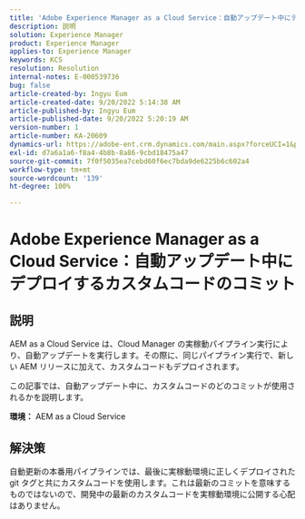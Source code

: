 ```yaml
---
title: 'Adobe Experience Manager as a Cloud Service：自動アップデート中にデプロイするカスタムコードのコミット'
description: 説明
solution: Experience Manager
product: Experience Manager
applies-to: Experience Manager
keywords: KCS
resolution: Resolution
internal-notes: E-000539736
bug: false
article-created-by: Ingyu Eum
article-created-date: 9/20/2022 5:14:38 AM
article-published-by: Ingyu Eum
article-published-date: 9/20/2022 5:20:19 AM
version-number: 1
article-number: KA-20609
dynamics-url: https://adobe-ent.crm.dynamics.com/main.aspx?forceUCI=1&pagetype=entityrecord&etn=knowledgearticle&id=5c1eaf1a-a338-ed11-9db0-002248086a27
exl-id: d7a6a1a6-f8a4-4b8b-8a86-9cbd18475a47
source-git-commit: 7f0f5035ea7cebd60f6ec7bda9de6225b6c602a4
workflow-type: tm+mt
source-wordcount: '139'
ht-degree: 100%

---
```


# Adobe Experience Manager as a Cloud Service：自動アップデート中にデプロイするカスタムコードのコミット

## 説明


AEM as a Cloud Service は、Cloud Manager の実稼動パイプライン実行により、自動アップデートを実行します。その際に、同じパイプライン実行で、新しい AEM リリースに加えて、カスタムコードもデプロイされます。

この記事では、自動アップデート中に、カスタムコードのどのコミットが使用されるかを説明します。

<b>環境：</b>
AEM as a Cloud Service


## 解決策


自動更新の本番用パイプラインでは、最後に実稼動環境に正しくデプロイされた git タグと共にカスタムコードを使用します。これは最新のコミットを意味するものではないので、開発中の最新のカスタムコードを実稼動環境に公開する心配はありません。

